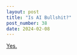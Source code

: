 ```yaml
---
layout: post
title: "Is AI Bullshit?"
post_number: 38
date: 2024-02-08
---
```


[Yes.](https://en.wikipedia.org/wiki/On_Bullshit)